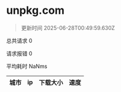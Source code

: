 
  # unpkg.com

  > 更新时间 2025-06-28T00:49:59.630Z
  
  总共请求 0

  请求报错 0

  平均耗时 NaNms

|城市|ip|下载大小|速度|
|-----|----------|---|---|

  